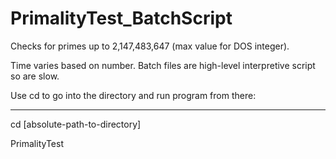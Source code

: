 # PrimalityTest_BatchScript

Checks for primes up to 2,147,483,647 (max value for DOS integer).

Time varies based on number.
Batch files are high-level interpretive script so are slow.

Use cd to go into the directory and run program from there:

---

cd [absolute-path-to-directory]

PrimalityTest
